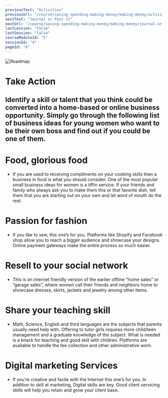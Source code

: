 ```yaml
---
previousText: "Activities"
previousUrl: "/course/saving-spending-making-money/making-money/activities"
nextText: "Journal or Post it"
nextUrl: "/course/saving-spending-making-money/making-money/journal-or-post-it"
lastLession: "false"
lastSession: "false"
courseModuleId: "5"
sessionId: "4"
pageId: "6"
---
```



![Roadmap](/assets/img/lets-talk-about-it.png)
# Take Action

## Identify a skill or talent that you think could be converted into a home-based or online business opportunity. Simply go through the following list of business ideas for young women who want to be their own boss and find out if you could be one of them.

# Food, glorious food
- If you are used to receiving compliments on your cooking skills then a business in food is what you should consider. One of the most popular small business ideas for women is a tiffin service. If your friends and family who always ask you to make them this or that favorite dish, tell them that you are starting out on your own and let word of mouth do the rest. 

# Passion for fashion
- If you like to sew, this one’s for you. Platforms like Shopify and Facebook shop allow you to reach a bigger audience and showcase your designs. Online payment gateways make the entire process so much easier.

# Resell to your social network
- This is an internet friendly version of the earlier offline “home sales” or “garage sales”, where women call their friends and neighbors home to showcase dresses, skirts, jackets and jewelry among other items.

# Share your teaching skill
- Math, Science, English and third languages are the subjects that parents usually need help with. Offering to tutor girls requires more child/teen management and a graduate knowledge of the subject. What is needed is a knack for teaching and good skill with children.
Platforms are available to handle the fee collection and other administrative work.

# Digital marketing Services
- If you’re creative and facile with the Internet this one’s for you. In addition to skill at marketing, Digital skills are key. Good client servicing skills will help you retain and grow your client base.
